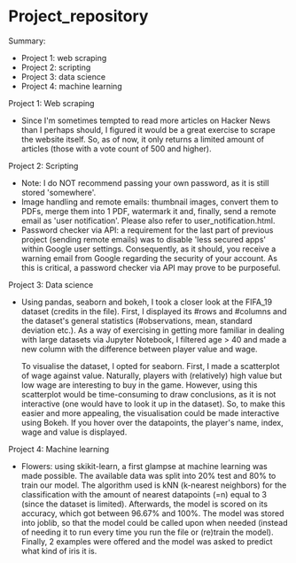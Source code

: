 # Project_repository

Summary:
  - Project 1: web scraping 
  - Project 2: scripting
  - Project 3: data science
  - Project 4: machine learning


Project 1: Web scraping
  - Since I'm sometimes tempted to read more articles on Hacker News than I perhaps should, I figured it would be a great exercise to scrape the website itself.
    So, as of now, it only returns a limited amount of articles (those with a vote count of 500 and higher).


Project 2: Scripting
  - Note: I do NOT recommend passing your own password, as it is still stored 'somewhere'.
  - Image handling and remote emails: thumbnail images, convert them to PDFs, merge them into 1 PDF, watermark it and, finally, send a remote email as 'user notification'.
    Please also refer to user_notification.html.
  - Password checker via API: a requirement for the last part of previous project (sending remote emails) was to disable 'less secured apps' within Google user settings.
    Consequently, as it should, you receive a warning email from Google regarding the security of your account. As this is critical, a password checker via API may prove to be
    purposeful. 


Project 3: Data science
  - Using pandas, seaborn and bokeh, I took a closer look at the FIFA_19 dataset (credits in the file). First, I displayed its #rows and #columns and the dataset's
    general statistics (#observations, mean, standard deviation etc.). As a way of exercising in getting more familiar in dealing with large datasets via Jupyter Notebook, 
    I filtered age > 40 and made a new column with the difference between player value and wage.
    
    To visualise the dataset, I opted for seaborn. First, I made a scatterplot of wage against value. Naturally, players with (relatively) high value but low wage are interesting
    to buy in the game. However, using this scatterplot would be time-consuming to draw conclusions, as it is not interactive (one would have to look it up in the dataset). 
    So, to make this easier and more appealing, the visualisation could be made interactive using Bokeh. If you hover over the datapoints, the player's name, index, wage and
    value is displayed.

Project 4: Machine learning
  - Flowers: using skikit-learn, a first glampse at machine learning was made possible. The available data was split into 20% test and 80% to train our model. The algorithm used 
    is kNN (k-nearest neighbors) for the classification with the amount of nearest datapoints (=n) equal to 3 (since the dataset is limited). Afterwards, the model is scored on
    its accuracy, which got between 96.67% and 100%. The model was stored into joblib, so that the model could be called upon when needed (instead of needing it to run every
    time you run the file or (re)train the model). Finally, 2 examples were offered and the model was asked to predict what kind of iris it is.
